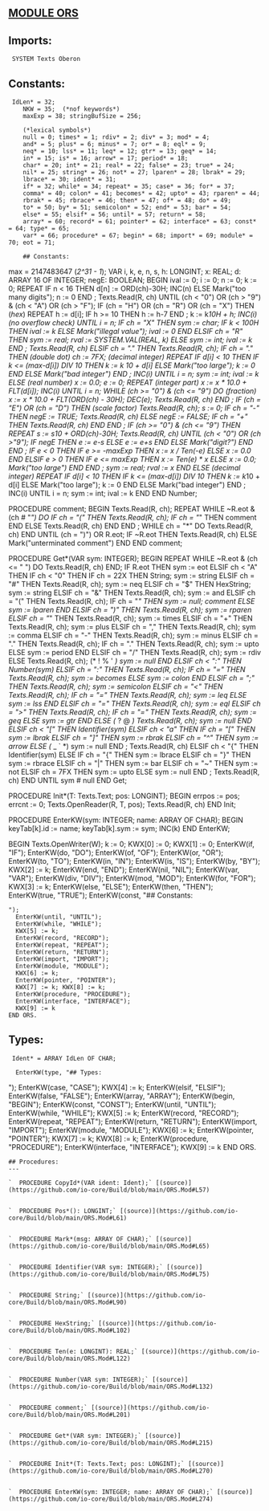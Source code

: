 
## [MODULE ORS](https://github.com/io-core/Build/blob/main/ORS.Mod)

  ## Imports:
` SYSTEM Texts Oberon`

  ## Constants:
```
 IdLen* = 32;
    NKW = 35;  (*nof keywords*)
    maxExp = 38; stringBufSize = 256;
  
    (*lexical symbols*)
    null = 0; times* = 1; rdiv* = 2; div* = 3; mod* = 4;
    and* = 5; plus* = 6; minus* = 7; or* = 8; eql* = 9;
    neq* = 10; lss* = 11; leq* = 12; gtr* = 13; geq* = 14;
    in* = 15; is* = 16; arrow* = 17; period* = 18;
    char* = 20; int* = 21; real* = 22; false* = 23; true* = 24;
    nil* = 25; string* = 26; not* = 27; lparen* = 28; lbrak* = 29;
    lbrace* = 30; ident* = 31;
    if* = 32; while* = 34; repeat* = 35; case* = 36; for* = 37;
    comma* = 40; colon* = 41; becomes* = 42; upto* = 43; rparen* = 44;
    rbrak* = 45; rbrace* = 46; then* = 47; of* = 48; do* = 49;
    to* = 50; by* = 51; semicolon* = 52; end* = 53; bar* = 54;
    else* = 55; elsif* = 56; until* = 57; return* = 58;
    array* = 60; record* = 61; pointer* = 62; interface* = 63; const* = 64; type* = 65;
    var* = 66; procedure* = 67; begin* = 68; import* = 69; module* = 70; eot = 71;

    ## Constants:
```
 max = 2147483647 (*2^31 - 1*);
    VAR i, k, e, n, s, h: LONGINT; x: REAL;
      d: ARRAY 16 OF INTEGER;
      negE: BOOLEAN;
  BEGIN ival := 0; i := 0; n := 0; k := 0;
    REPEAT
      IF n < 16 THEN d[n] := ORD(ch)-30H; INC(n) ELSE Mark("too many digits"); n := 0 END ;
      Texts.Read(R, ch)
    UNTIL (ch < "0") OR (ch > "9") & (ch < "A") OR (ch > "F");
    IF (ch = "H") OR (ch = "R") OR (ch = "X") THEN  (*hex*)
      REPEAT h := d[i];
        IF h >= 10 THEN h := h-7 END ;
        k := k*10H + h; INC(i) (*no overflow check*)
      UNTIL i = n;
      IF ch = "X" THEN sym := char;
        IF k < 100H THEN ival := k ELSE Mark("illegal value"); ival := 0 END
      ELSIF ch = "R" THEN sym := real; rval := SYSTEM.VAL(REAL, k)
      ELSE sym := int; ival := k
      END ;
      Texts.Read(R, ch)
    ELSIF ch = "." THEN
      Texts.Read(R, ch);
      IF ch = "." THEN (*double dot*) ch := 7FX;  (*decimal integer*)
        REPEAT
          IF d[i] < 10 THEN
            IF k <= (max-d[i]) DIV 10 THEN k := k *10 + d[i] ELSE Mark("too large"); k := 0 END
          ELSE Mark("bad integer")
          END ;
          INC(i)
        UNTIL i = n;
        sym := int; ival := k
      ELSE (*real number*) x := 0.0; e := 0;
        REPEAT  (*integer part*) x := x * 10.0 + FLT(d[i]); INC(i) UNTIL i = n;
        WHILE (ch >= "0") & (ch <= "9") DO  (*fraction*)
          x := x * 10.0 + FLT(ORD(ch) - 30H); DEC(e); Texts.Read(R, ch)
        END ;
        IF (ch = "E") OR (ch = "D") THEN  (*scale factor*)
          Texts.Read(R, ch); s := 0; 
          IF ch = "-" THEN negE := TRUE; Texts.Read(R, ch)
          ELSE negE := FALSE;
            IF ch = "+" THEN Texts.Read(R, ch) END
          END ;
          IF (ch >= "0") & (ch <= "9") THEN
            REPEAT s := s*10 + ORD(ch)-30H; Texts.Read(R, ch)
            UNTIL (ch < "0") OR (ch >"9");
            IF negE THEN e := e-s ELSE e := e+s END
          ELSE Mark("digit?")
          END
        END ;
        IF e < 0 THEN
          IF e >= -maxExp THEN x := x / Ten(-e) ELSE x := 0.0 END
        ELSIF e > 0 THEN
          IF e <= maxExp THEN x := Ten(e) * x ELSE x := 0.0; Mark("too large") END
        END ;
        sym := real; rval := x
      END
    ELSE  (*decimal integer*)
      REPEAT
        IF d[i] < 10 THEN
          IF k <= (max-d[i]) DIV 10 THEN k := k*10 + d[i] ELSE Mark("too large"); k := 0 END
        ELSE Mark("bad integer")
        END ;
        INC(i)
      UNTIL i = n;
      sym := int; ival := k
    END
  END Number;

  PROCEDURE comment;
  BEGIN Texts.Read(R, ch);
    REPEAT
      WHILE ~R.eot & (ch # "*") DO
        IF ch = "(" THEN Texts.Read(R, ch);
          IF ch = "*" THEN comment END
        ELSE Texts.Read(R, ch)
        END
      END ;
      WHILE ch = "*" DO Texts.Read(R, ch) END
    UNTIL (ch = ")") OR R.eot;
    IF ~R.eot THEN Texts.Read(R, ch) ELSE Mark("unterminated comment") END
  END comment;

  PROCEDURE Get*(VAR sym: INTEGER);
  BEGIN
    REPEAT
      WHILE ~R.eot & (ch <= " ") DO Texts.Read(R, ch) END;
      IF R.eot THEN sym := eot
      ELSIF ch < "A" THEN
        IF ch < "0" THEN
          IF ch = 22X THEN String; sym := string
          ELSIF ch = "#" THEN Texts.Read(R, ch); sym := neq
          ELSIF ch = "$" THEN HexString; sym := string
          ELSIF ch = "&" THEN Texts.Read(R, ch); sym := and
          ELSIF ch = "(" THEN Texts.Read(R, ch); 
            IF ch = "*" THEN sym := null; comment ELSE sym := lparen END
          ELSIF ch = ")" THEN Texts.Read(R, ch); sym := rparen
          ELSIF ch = "*" THEN Texts.Read(R, ch); sym := times
          ELSIF ch = "+" THEN Texts.Read(R, ch); sym := plus
          ELSIF ch = "," THEN Texts.Read(R, ch); sym := comma
          ELSIF ch = "-" THEN Texts.Read(R, ch); sym := minus
          ELSIF ch = "." THEN Texts.Read(R, ch);
            IF ch = "." THEN Texts.Read(R, ch); sym := upto ELSE sym := period END
          ELSIF ch = "/" THEN Texts.Read(R, ch); sym := rdiv
          ELSE Texts.Read(R, ch); (* ! % ' *) sym := null
          END
        ELSIF ch < ":" THEN Number(sym)
        ELSIF ch = ":" THEN Texts.Read(R, ch);
          IF ch = "=" THEN Texts.Read(R, ch); sym := becomes ELSE sym := colon END 
        ELSIF ch = ";" THEN Texts.Read(R, ch); sym := semicolon
        ELSIF ch = "<" THEN  Texts.Read(R, ch);
          IF ch = "=" THEN Texts.Read(R, ch); sym := leq ELSE sym := lss END
        ELSIF ch = "=" THEN Texts.Read(R, ch); sym := eql
        ELSIF ch = ">" THEN Texts.Read(R, ch);
          IF ch = "=" THEN Texts.Read(R, ch); sym := geq ELSE sym := gtr END
        ELSE (* ? @ *) Texts.Read(R, ch); sym := null
        END
      ELSIF ch < "[" THEN Identifier(sym)
      ELSIF ch < "a" THEN
        IF ch = "[" THEN sym := lbrak
        ELSIF ch = "]" THEN  sym := rbrak
        ELSIF ch = "^" THEN sym := arrow
        ELSE (* _ ` *) sym := null
        END ;
        Texts.Read(R, ch)
      ELSIF ch < "{" THEN Identifier(sym) ELSE
        IF ch = "{" THEN sym := lbrace
        ELSIF ch = "}" THEN sym := rbrace
        ELSIF ch = "|" THEN sym := bar
        ELSIF ch = "~" THEN  sym := not
        ELSIF ch = 7FX THEN  sym := upto
        ELSE sym := null
        END ;
        Texts.Read(R, ch)
      END
    UNTIL sym # null
  END Get;

  PROCEDURE Init*(T: Texts.Text; pos: LONGINT);
  BEGIN errpos := pos; errcnt := 0; Texts.OpenReader(R, T, pos); Texts.Read(R, ch)
  END Init;

  PROCEDURE EnterKW(sym: INTEGER; name: ARRAY OF CHAR);
  BEGIN keyTab[k].id := name; keyTab[k].sym := sym; INC(k)
  END EnterKW;

BEGIN Texts.OpenWriter(W); k := 0; KWX[0] := 0; KWX[1] := 0;
  EnterKW(if, "IF");
  EnterKW(do, "DO");
  EnterKW(of, "OF");
  EnterKW(or, "OR");
  EnterKW(to, "TO");
  EnterKW(in, "IN");
  EnterKW(is, "IS");
  EnterKW(by, "BY");
  KWX[2] := k;
  EnterKW(end, "END");
  EnterKW(nil, "NIL");
  EnterKW(var, "VAR");
  EnterKW(div, "DIV");
  EnterKW(mod, "MOD");
  EnterKW(for, "FOR");
  KWX[3] := k;
  EnterKW(else, "ELSE");
  EnterKW(then, "THEN");
  EnterKW(true, "TRUE");
  EnterKW(const, "## Constants:
```
");
  EnterKW(until, "UNTIL");
  EnterKW(while, "WHILE");
  KWX[5] := k;
  EnterKW(record, "RECORD");
  EnterKW(repeat, "REPEAT");
  EnterKW(return, "RETURN");
  EnterKW(import, "IMPORT");
  EnterKW(module, "MODULE");
  KWX[6] := k;
  EnterKW(pointer, "POINTER");
  KWX[7] := k; KWX[8] := k;
  EnterKW(procedure, "PROCEDURE");
  EnterKW(interface, "INTERFACE");
  KWX[9] := k
END ORS.
```
  ## Types:
```
 Ident* = ARRAY IdLen OF CHAR;

  EnterKW(type, "## Types:
```
");
  EnterKW(case, "CASE");
  KWX[4] := k;
  EnterKW(elsif, "ELSIF");
  EnterKW(false, "FALSE");
  EnterKW(array, "ARRAY");
  EnterKW(begin, "BEGIN");
  EnterKW(const, "CONST");
  EnterKW(until, "UNTIL");
  EnterKW(while, "WHILE");
  KWX[5] := k;
  EnterKW(record, "RECORD");
  EnterKW(repeat, "REPEAT");
  EnterKW(return, "RETURN");
  EnterKW(import, "IMPORT");
  EnterKW(module, "MODULE");
  KWX[6] := k;
  EnterKW(pointer, "POINTER");
  KWX[7] := k; KWX[8] := k;
  EnterKW(procedure, "PROCEDURE");
  EnterKW(interface, "INTERFACE");
  KWX[9] := k
END ORS.
```
## Procedures:
---

`  PROCEDURE CopyId*(VAR ident: Ident);` [(source)](https://github.com/io-core/Build/blob/main/ORS.Mod#L57)


`  PROCEDURE Pos*(): LONGINT;` [(source)](https://github.com/io-core/Build/blob/main/ORS.Mod#L61)


`  PROCEDURE Mark*(msg: ARRAY OF CHAR);` [(source)](https://github.com/io-core/Build/blob/main/ORS.Mod#L65)


`  PROCEDURE Identifier(VAR sym: INTEGER);` [(source)](https://github.com/io-core/Build/blob/main/ORS.Mod#L75)


`  PROCEDURE String;` [(source)](https://github.com/io-core/Build/blob/main/ORS.Mod#L90)


`  PROCEDURE HexString;` [(source)](https://github.com/io-core/Build/blob/main/ORS.Mod#L102)


`  PROCEDURE Ten(e: LONGINT): REAL;` [(source)](https://github.com/io-core/Build/blob/main/ORS.Mod#L122)


`  PROCEDURE Number(VAR sym: INTEGER);` [(source)](https://github.com/io-core/Build/blob/main/ORS.Mod#L132)


`  PROCEDURE comment;` [(source)](https://github.com/io-core/Build/blob/main/ORS.Mod#L201)


`  PROCEDURE Get*(VAR sym: INTEGER);` [(source)](https://github.com/io-core/Build/blob/main/ORS.Mod#L215)


`  PROCEDURE Init*(T: Texts.Text; pos: LONGINT);` [(source)](https://github.com/io-core/Build/blob/main/ORS.Mod#L270)


`  PROCEDURE EnterKW(sym: INTEGER; name: ARRAY OF CHAR);` [(source)](https://github.com/io-core/Build/blob/main/ORS.Mod#L274)

